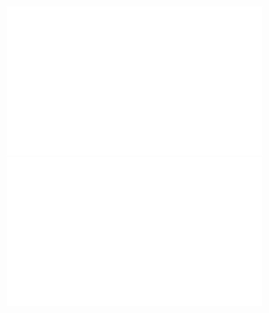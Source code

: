 ![](https://github.com/drblaui/github-stats/blob/master/generated/overview.svg) ![](https://github.com/drblaui/github-stats/blob/master/generated/languages.svg)
